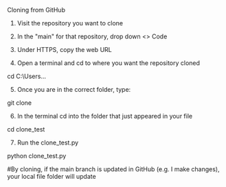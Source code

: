Cloning from GitHub

1. Visit the repository you want to clone
2. In the "main" for that repository, drop down <> Code
3. Under HTTPS, copy the web URL

4. Open a terminal and cd to where you want the repository cloned

cd C:\Users\...

5. Once you are in the correct folder, type:

git clone <URL>

6. In the terminal cd into the folder that just appeared in your file

cd clone_test

7. Run the clone_test.py

python clone_test.py


#By cloning, if the main branch is updated in GitHub (e.g. I make changes), your local file folder will update
